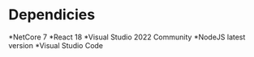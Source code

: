 # Dependicies

*NetCore 7
*React 18
*Visual Studio 2022 Community
*NodeJS latest version
*Visual Studio Code
